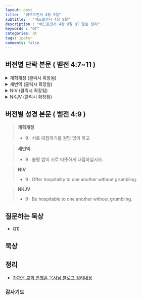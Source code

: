 ```yaml
---
layout: post
title:  "베드로전서 4장 9절"
subtitle:   "베드로전서 4장 9절"
description : "베드로전서 4장 9절 QT 말씀 정리"
keywords : "QT"
categories: qt
tags: 1peter
comments: false
---
```


## 버전별 단락 본문 ( 벧전 4:7~11 )

<details>
<summary> 개혁개정 (클릭시 확장됨)</summary>
<div markdown="1">

>* 7 : 만물의 마지막이 가까이 왔으니 그러므로 너희는 정신을 차리고 근신하여 기도하라
>* 8 : 무엇보다도 뜨겁게 서로 사랑할지니 사랑은 허다한 죄를 덮느니라
>* `9 : 서로 대접하기를 원망 없이 하고`
>* 10 : 각각 은사를 받은 대로 하나님의 여러 가지 은혜를 맡은 선한 청지기 같이 서로 봉사하라
>* 11 : 만일 누가 말하려면 하나님의 말씀을 하는 것 같이 하고 누가 봉사하려면 하나님이 공급하시는 힘으로 하는 것 같이 하라 이는 범사에 예수 그리스도로 말미암아 하나님이 영광을 받으시게 하려 함이니 그에게 영광과 권능이 세세에 무궁하도록 있느니라 아멘
</div>
</details>

<details>
<summary> 새번역 (클릭시 확장됨)</summary>
<div markdown="1">

>* 7 : 만물의 마지막이 가까이 왔습니다. 그러므로 정신을 차리고, 삼가 조심하여 기도하십시오.
>* 8 : 무엇보다도 먼저 서로 뜨겁게 사랑하십시오. 사랑은 허다한 죄를 덮어 줍니다.
>* `9 : 불평 없이 서로 따뜻하게 대접하십시오.`
>* 10 : 각 사람은 은사를 받은 대로 하나님의 여러 가지 은혜를 맡은 선한 관리인으로서 서로 봉사하십시오.
>* 11 : 말을 하는 사람은 하나님의 말씀을 전파하는 사람답게 하고, 봉사하는 사람은 하나님께서 주시는 힘으로 봉사하는 사람답게 하십시오. 그리하면 하나님이 모든 일에 예수 그리스도로 말미암아 영광을 받으실 것입니다. 영광과 권세가 영원무궁하도록 그에게 있습니다. 아멘.
</div>
</details>

<details>
<summary> NIV (클릭시 확장됨)</summary>
<div markdown="1">

>* 7 : The end of all things is near. Therefore be alert and of sober mind so that you may pray.
>* 8 : Above all, love each other deeply, because love covers over a multitude of sins.
>* `9 : Offer hospitality to one another without grumbling.`
>* 10 : Each of you should use whatever gift you have received to serve others, as faithful stewards of God’s grace in its various forms.
>* 11 : If anyone speaks, they should do so as one who speaks the very words of God. If anyone serves, they should do so with the strength God provides, so that in all things God may be praised through Jesus Christ. To him be the glory and the power for ever and ever. Amen.
</div>
</details>

<details>
<summary> NKJV (클릭시 확장됨)</summary>
<div markdown="1">

>* 7 : But the end of all things is at hand; therefore be serious and watchful in your prayers.
>* 8 : And above all things have fervent love for one another, for “love will cover a multitude of sins.”
>* `9 : Be hospitable to one another without grumbling.`
>* 10 : As each one has received a gift, minister it to one another, as good stewards of the manifold grace of God.
>* 11 : If anyone speaks, let him speak as the oracles of God. If anyone ministers, let him do it as with the ability which God supplies, that in all things God may be glorified through Jesus Christ, to whom belong the glory and the dominion forever and ever. Amen.
</div>
</details>

## 버전별 성경 본문 ( 벧전 4:9 )

> **개혁개정**
>* 9 : 서로 대접하기를 원망 없이 하고

> **새번역**
>* 9 : 불평 없이 서로 따뜻하게 대접하십시오.

> **NIV**
>* 9 : Offer hospitality to one another without grumbling.

> **NKJV**
>* 9 : Be hospitable to one another without grumbling.

## 질문하는 묵상

* Q1) 

## 묵상

## 정리
* [가까운 교회 안병훈 목사님 블로그 정리내용](https://blog.naver.com/tolerance2018)

### 감사기도

